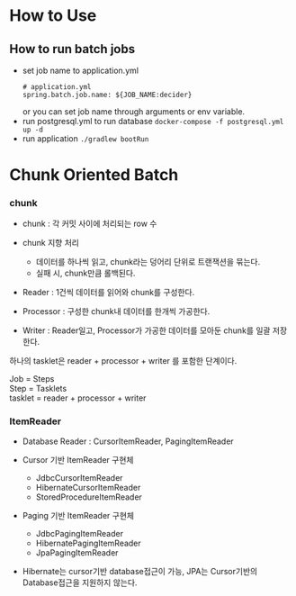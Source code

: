 
# How to Use

## How to run batch jobs

- set job name to application.yml
  ~~~
  # application.yml
  spring.batch.job.name: ${JOB_NAME:decider}
  ~~~
  or you can set job name through arguments or env variable.
- run postgresql.yml to run database
  `docker-compose -f postgresql.yml up -d`
- run application
  `./gradlew bootRun`

# Chunk Oriented Batch

### chunk

- chunk : 각 커밋 사이에 처리되는 row 수
- chunk 지향 처리
  - 데이터를 하나씩 읽고, chunk라는 덩어리 단위로 트랜잭션을 묶는다.
  - 실패 시, chunk만큼 롤백된다.

- Reader : 1건씩 데이터를 읽어와 chunk를 구성한다.
- Processor : 구성한 chunk내 데이터를 한개씩 가공한다.
- Writer : Reader일고, Processor가 가공한 데이터를 모아둔 chunk를 일괄 저장한다.

하나의 tasklet은 reader + processor + writer 를 포함한 단계이다.

Job = Steps  
Step = Tasklets  
tasklet = reader + processor + writer

### ItemReader

- Database Reader : CursorItemReader, PagingItemReader
- Cursor 기반 ItemReader 구현체
  - JdbcCursorItemReader
  - HibernateCursorItemReader
  - StoredProcedureItemReader
- Paging 기반 ItemReader 구현체
  - JdbcPagingItemReader
  - HibernatePagingItemReader
  - JpaPagingItemReader

- Hibernate는 cursor기반 database접근이 가능, JPA는 Cursor기반의 Database접근을 지원하지 않는다.
